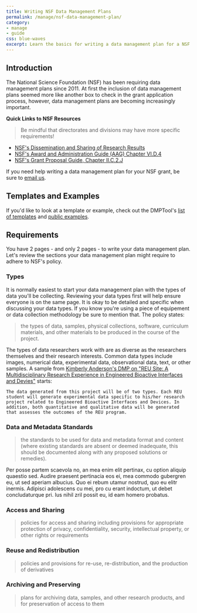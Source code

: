 ```yaml
---
title: Writing NSF Data Management Plans
permalink: /manage/nsf-data-management-plan/
category: 
- manage
- guide
css: blue-waves
excerpt: Learn the basics for writing a data management plan for a NSF grant application.
---
```


## Introduction 

The National Science Foundation (NSF) has been requiring data management plans since 2011. At first the inclusion of data management plans seemed more like another box to check in the grant application process, however, data management plans are becoming increasingly important. 

**Quick Links to NSF Resources** 

> Be mindful that directorates and divisions may have more specific requirements!

+ <a href="http://www.nsf.gov/bfa/dias/policy/dmp.jsp" title="NSF's Dissemination and Sharing of Research Results Guidance">NSF's Dissemination and Sharing of Research Results</a> 
+ <a href="http://www.nsf.gov/pubs/policydocs/pappguide/nsf15001/aag_6.jsp#VID4" title="NSF's Award and Administration Guide (AAG) Chapter VI.D.4">NSF's Award and Administration Guide (AAG) Chapter VI.D.4</a> 
+  <a href="http://www.nsf.gov/pubs/policydocs/pappguide/nsf15001/gpg_2.jsp#dmp" title="NSF's Grant Proposal Guide, Chapter II.C.2.J">NSF's Grant Proposal Guide, Chapter II.C.2.J</a> 

If you need help writing a data management plan for your NSF grant, be sure to [email us](mailto:data@bu.edu). 

## Templates and Examples 

If you'd like to look at a template or example, check out the DMPTool's [list of templates](https://dmptool.org/guidance?e=z&method=get&s=a&scope1=all) and [public examples](https://dmptool.org/public_dmps?public%3Aall_scope=all). 

## Requirements 

You have 2 pages - and only 2 pages - to write your data management plan. Let's review the sections your data management plan might require to adhere to NSF's policy. 

### Types 

It is normally easiest to start your data management plan with the types of data you'll be collecting. Reviewing your data types first will help ensure everyone is on the same page. It is okay to be detailed and specific when discussing your data types. If you know you're using a piece of equipement or data collection methodology be sure to mention that. The policy states: 

> the types of data, samples, physical collections, software, curriculum materials, and other materials to be produced in the course of the project.

The types of data researchers work with are as diverse as the researchers themselves and their research interests. Common data types include images, numerical data, experimental data, observational data, text, or other samples. A sample from [Kimberly Anderson's DMP on "REU Site: A Multidisciplinary Research Experience in Engineered Bioactive Interfaces and Devies"](https://dmptool.org/plans/11390.pdf) starts:

```
The data generated from this project will be of two types. Each REU student will generate experimental data specific to his/her research project related to Engineered Bioactive Interfaces and Devices. In addition, both quantitative and qualitative data will be generated that assesses the outcomes of the REU program. 
```

### Data and Metadata Standards 


> the standards to be used for data and metadata format and content (where existing standards are absent or deemed inadequate, this should be documented along with any proposed solutions or remedies).

Per posse partem scaevola no, an mea enim elit pertinax, cu option aliquip quaestio sed. Audire praesent pertinacia eos ei, mea commodo gubergren eu, ut sed aperiam albucius. Quo ei rebum utamur nostrud, quo eu elitr inermis. Adipisci adolescens cu mei, pro cu erant indoctum, ut debet concludaturque pri. Ius nihil zril possit eu, id eam homero probatus.

### Access and Sharing

> policies for access and sharing including provisions for appropriate protection of privacy, confidentiality, security, intellectual property, or other rights or requirements

### Reuse and Redistribution  

> policies and provisions for re-use, re-distribution, and the production of derivatives

### Archiving and Preserving 

> plans for archiving data, samples, and other research products, and for preservation of access to them

